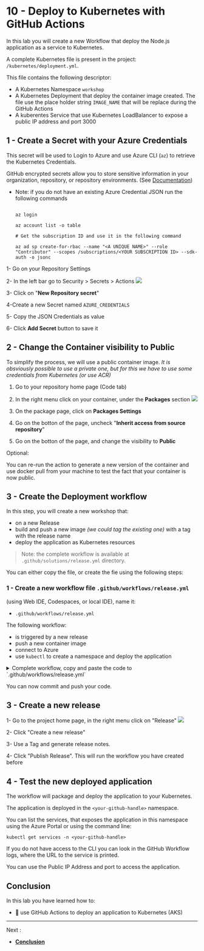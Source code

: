 # 10 - Deploy to Kubernetes with GitHub Actions

In this lab you will create a new Workflow that deploy the Node.js application as a service to Kubernetes.

A complete Kubernetes file is present in the project: `/kubernetes/deployment.yml`.

This file contains the following descriptor:

- A Kubernetes Namespace `workshop`
- A Kubernetes Deployment that deploy the container image created. The file use the place holder string `IMAGE_NAME` that will be replace during the GitHub Actions
- A kuberentes Service that use Kubernetes LoadBalancer to expose a public IP address  and port 3000


## 1 - Create a Secret with your Azure Credentials

This secret will be used to Login to Azure and use Azure CLI (`az`) to retrieve the Kubernetes Credentials.

GitHub encrypted secrets allow you to store sensitive information in your organization, repository, or repository environments. (See [Documentation](https://docs.github.com/en/actions/security-guides/encrypted-secrets))

-  Note: if you do not have an existing Azure Credential JSON run the following commands 
    ```

    az login

    az account list -o table

    # Get the subscription ID and use it in the following command

    az ad sp create-for-rbac --name "<A UNIQUE NAME>" --role "Contributor" --scopes /subscriptions/<YOUR SUBSCRIPTION ID> --sdk-auth -o jsonc

    ```


1- Go on your Repository Settings

2- In the left bar go to Security > Secrets > Actions
  ![](../images/img-046.png)

3- Click on "**New Repository secret**" 

4-Create a new Secret named `AZURE_CREDENTIALS`

5- Copy the JSON Credentials as value

6- Click **Add Secret** button to save it


## 2 - Change the Container visibility to Public

To simplify the process, we will use a public container image. *It is obsviously possible to use a private one, but for this we have to use some credentials from Kubernetes (or use ACR)*


1. Go to your repository home page (Code tab)

2. In the right menu click on your container, under the **Packages** section  ![](../images/img-047.png)


3. On the package page, click on **Packages Settings** 

4. Go on the botton of the page, uncheck "**Inherit access from source repository**"

5. Go on the botton of the page, and change the visibility to **Public**


Optional:

You can re-run the action to generate a new version of the container and use docker pull from your machine to test the fact that your container is now public.


## 3 - Create the Deployment workflow

In this step, you will create a new workshop that:

- on a new Release
- build and push a new image _(we could tag the existing one)_ with a tag with the release name
- deploy the application as Kubernetes resources

> Note: the complete workflow is available at `.github/solutions/release.yml` directory.

You can either copy the file, or create the fie using the following steps:

### 1 - Create a new workflow file `.github/workflows/release.yml`

(using Web IDE, Codespaces, or local IDE), name it:

- `.github/workflows/release.yml`
  
The following workflow:

- is triggered by a new release
- push a new container image
- connect to Azure
- use `kubectl` to create a namespace and deploy the application

<details>
<summary>Complete workflow, copy and paste the code to `.github/workflows/release.yml`</summary>

```yaml
name: 📦 Release and Deploy
on:
  release:
    types: [created]
    
env:
  AZ_RESOURCE_GROUP: "tgrall-demo" # Name of your Azure resource group
  AZ_CLUSTER_NAME: "tug-kube" # name of your kubernetes cluster in Azure
  IMAGE_NAME: ghcr.io/${{ github.repository }}:${{ github.event.release.tag_name }}
  IMAGE_NAME_WITH_TAG: ghcr.io/${{ github.repository }}:${{ github.event.release.tag_name }}    
  
jobs:

  build_and_publish:
    runs-on: ubuntu-latest
    permissions: 
      contents: read
      packages: write 
    steps:

      - uses: actions/checkout@v2

      # Login against a Docker registry except on PR
      - name: Log into registry 
        uses: docker/login-action@v1.13.0
        with:
          registry: ghcr.io
          username: ${{ github.actor }}
          password: ${{ secrets.GITHUB_TOKEN }}


      - name: Build and push Docker image
        id: build-and-push
        uses: docker/build-push-action@v2.9.0
        with:
          context: .
          push: true
          tags: |
            ${{env.IMAGE_NAME}}
            ${{env.IMAGE_NAME_WITH_TAG}}
            
  deploy_to_kubernetes:
      name: "🌩️ - Deploy to Kubernetes"            
      needs: build_and_publish
      runs-on: ubuntu-latest
      permissions:
        contents: read

      steps:

        - uses: actions/checkout@v2

        # login to azure
        - name: Login to Azure
          uses: azure/login@v1
          with:
            creds: ${{ secrets.AZURE_CREDENTIALS }}

        # get kubernetes credentials/context    
        - name: Get AKS Credentials
          id: getContext
          run: |
            az aks get-credentials --resource-group ${{ env.AZ_RESOURCE_GROUP }} --name ${{ env.AZ_CLUSTER_NAME }} --file $GITHUB_WORKSPACE/kubeconfig
            echo "KUBECONFIG=$GITHUB_WORKSPACE/kubeconfig" >> $GITHUB_ENV
        - name: "Escaping Image Name"
          run: |
            IMAGE_NAME_ESC=$(echo $IMAGE_NAME_WITH_TAG | sed 's/\//\\\//g')
            echo "IMAGE_NAME_ESC=$IMAGE_NAME_ESC" >> $GITHUB_ENV
        - name: "🌩️ - Deploy"
          run: |
            sed -i 's/IMAGE_NAME/${{env.IMAGE_NAME_ESC}}/g' kubernetes/deployment.yml
            kubectl create namespace ${{ github.actor }} --dry-run=client -o json | kubectl apply -f - 
            kubectl apply -f ./kubernetes/deployment.yml --namespace=${{ github.actor }}
            kubectl -n  ${{ github.actor }} rollout restart deployment hello-world-node-deployment
            
            echo "🕚  - Wait 20s for service deployment"
            sleep 20s
            IP_SERVICE=$(kubectl get services -n ${{ github.actor }}  -o json | jq -r '.items[] | select(.metadata.name == "hello-world-node") | .status.loadBalancer?|.ingress[]?|.ip')
            echo "IP_SERVICE=$IP_SERVICE" >> $GITHUB_ENV
            echo "🏁 - Service ${{ github.repository }} update in ${{github.actor}} : http://$IP_SERVICE:3000 "            

```
</details>



You can now commit and push your code. 

## 3 - Create a new release

1- Go to the project home page, in the right menu click on "Release"
    ![](../images/img-049.png)

2- Click "Create a new release"

3- Use a Tag and generate release notes.

4- Click "Publish Release". This will run the workflow you have created before

## 4 - Test the new deployed application

The workflow will package and deploy the application to your Kubernetes.


The application is deployed in the `<your-github-handle>` namespace.

You can list the services, that exposes the application in this namespace using the Azure Portal or using the command line:

```
kubectl get services -n <your-github-handle>
```

If you do not have access to the CLI you can look in the GitHub Workflow logs, where the URL to the service is printed.

You can use the Public IP Address and port to access the application.

## Conclusion

In this lab you have learned how to:

- 👏 use GitHub Actions to deploy an application to Kubernetes (AKS)

---

Next : 
  - **[Conclusion](099-conclusion.md)**
